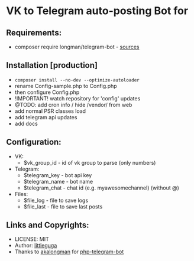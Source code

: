 # VK to Telegram auto-posting Bot for 

## Requirements:

* composer require longman/telegram-bot - [sources](https://github.com/akalongman/php-telegram-bot)

## Installation [production]

* `composer install --no-dev --optimize-autoloader`
* rename Config-sample.php to Config.php
* then configure Config.php
* !IMPORTANT! watch repository for 'config' updates
* @TODO: add cron info / hide /vendor/ from web 
* add normal PSR classes load
* add telegram api updates
* add docs

## Configuration:

* VK:
    * $vk_group_id - id of vk group to parse (only numbers)
* Telegram:
    * $telegram_key - bot api key
    * $telegram_name - bot name
    * $telegram_chat - chat id (e.g. myawesomechannel) (without @)
* Files:
    * $file_log - file to save logs
    * $file_last - file to save last posts
    
## Links and Copyrights:

* LICENSE: MIT
* Author: [littleguga](https://github.com/littleguga)
* Thanks to [akalongman](https://github.com/akalongman) for [php-telegram-bot](https://github.com/akalongman/php-telegram-bot)